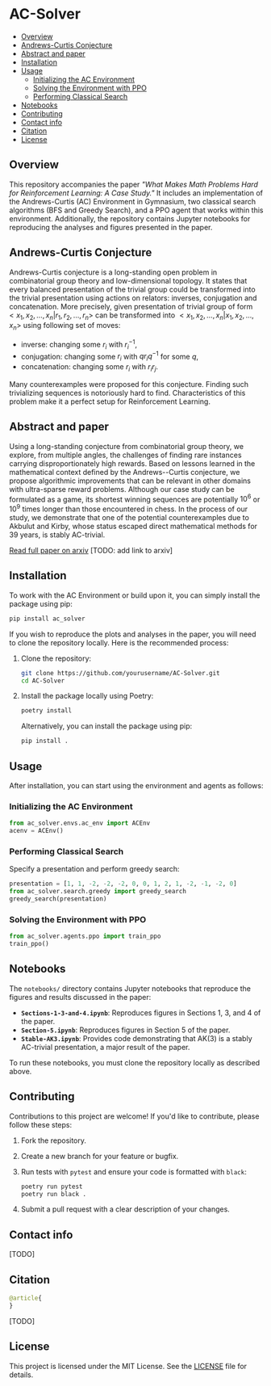 # AC-Solver

- [Overview](#overview)
- [Andrews-Curtis Conjecture](#Andrews-Curtis-Conjecture)
- [Abstract and paper](#abstract-and-paper)
- [Installation](#installation)
- [Usage](#usage)
  - [Initializing the AC Environment](#initializing-the-ac-environment)
  - [Solving the Environment with PPO](#solving-the-environment-with-ppo)
  - [Performing Classical Search](#performing-classical-search)
- [Notebooks](#notebooks)
- [Contributing](#contributing)
- [Contact info](#contact-info)
- [Citation](#citation)
- [License](#license)



## Overview

This repository accompanies the paper *"What Makes Math Problems Hard for Reinforcement Learning: A Case Study."* It includes an implementation of the Andrews-Curtis (AC) Environment in Gymnasium, two classical search algorithms (BFS and Greedy Search), and a PPO agent that works within this environment. Additionally, the repository contains Jupyter notebooks for reproducing the analyses and figures presented in the paper.

## Andrews-Curtis Conjecture
Andrews-Curtis conjecture is a long-standing open problem in combinatorial group theory and low-dimensional topology. It states that every balanced presentation of the trivial group could be transformed into the trivial presentation using actions on relators: inverses, conjugation and concatenation. More precisely, given presentation of trivial group of form $<x_{1}, x_{2}, \ldots, x_{n} | r_{1}, r_{2}, \ldots, r_{n}>$ can be transformed into $<x_{1}, x_{2}, \ldots, x_{n} |x_{1}, x_{2}, \ldots, x_{n}>$ using following set of moves:
- inverse: changing some $r_{i}$ with $r_{i}^{-1}$,
- conjugation: changing some $r_{i}$ with $qr_{i}q^{-1}$ for some $q$,
- concatenation: changing some $r_{i}$ with $r_{i}r_{j}$.

Many counterexamples were proposed for this conjecture. Finding such trivializing sequences is notoriously hard to find. Characteristics of this problem make it a perfect setup for Reinforcement Learning.

## Abstract and paper

Using a long-standing conjecture from combinatorial group theory, we explore, from multiple angles, the challenges of finding rare instances carrying disproportionately high rewards. Based on lessons learned in the mathematical context defined by the Andrews--Curtis conjecture, we propose algorithmic improvements that can be relevant in other domains with ultra-sparse reward problems. Although our case study can be formulated as a game, its shortest winning sequences are potentially $10^6$ or $10^9$ times longer than those encountered in chess. In the process of our study, we demonstrate that one of the potential counterexamples due to Akbulut and Kirby, whose status escaped direct mathematical methods for 39 years, is stably AC-trivial.

[Read full paper on arxiv](https://arxiv.org/)
[TODO: add link to arxiv]

## Installation

To work with the AC Environment or build upon it, you can simply install the package using pip:

```bash
pip install ac_solver
```

If you wish to reproduce the plots and analyses in the paper, you will need to clone the repository locally. Here is the recommended process:

1. Clone the repository:

   ```bash
   git clone https://github.com/yourusername/AC-Solver.git
   cd AC-Solver
   ```

2. Install the package locally using Poetry:

   ```bash
   poetry install
   ```

   Alternatively, you can install the package using pip:

   ```bash
   pip install .
   ```

## Usage

After installation, you can start using the environment and agents as follows:

### Initializing the AC Environment

```python
from ac_solver.envs.ac_env import ACEnv
acenv = ACEnv()
```

<!-- By default, this initializes AC Environment with the following presentation from Akbulut-Kirby series, 

$$
\langle x, y | x^2 = y^3 , x y x = y x y \rangle
$$ -->

### Performing Classical Search

Specify a presentation and perform greedy search:

```python
presentation = [1, 1, -2, -2, -2, 0, 0, 1, 2, 1, -2, -1, -2, 0]
from ac_solver.search.greedy import greedy_search
greedy_search(presentation)
```

### Solving the Environment with PPO

```python
from ac_solver.agents.ppo import train_ppo
train_ppo()
```

## Notebooks

The `notebooks/` directory contains Jupyter notebooks that reproduce the figures and results discussed in the paper:

- **`Sections-1-3-and-4.ipynb`**: Reproduces figures in Sections 1, 3, and 4 of the paper.
- **`Section-5.ipynb`**: Reproduces figures in Section 5 of the paper.
- **`Stable-AK3.ipynb`**: Provides code demonstrating that AK(3) is a stably AC-trivial presentation, a major result of the paper.

To run these notebooks, you must clone the repository locally as described above.

## Contributing

Contributions to this project are welcome! If you'd like to contribute, please follow these steps:

1. Fork the repository.
2. Create a new branch for your feature or bugfix.
3. Run tests with `pytest` and ensure your code is formatted with `black`:

   ```bash
   poetry run pytest
   poetry run black .
   ```

4. Submit a pull request with a clear description of your changes.

## Contact info
[TODO]
## Citation
```python
@article{
}
```
[TODO]
## License

This project is licensed under the MIT License. See the [LICENSE](LICENSE.md) file for details.

